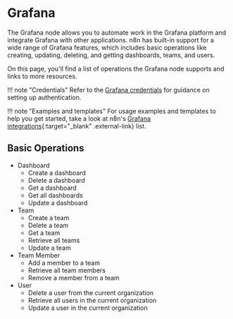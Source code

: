 # Grafana

The Grafana node allows you to automate work in the Grafana platform and integrate Grafana with other applications. n8n has built-in support for a wide range of Grafana features, which includes basic operations like creating, updating, deleting, and getting dashboards, teams, and users.

On this page, you'll find a list of operations the Grafana node supports and links to more resources.

!!! note "Credentials"
    Refer to the [Grafana credentials](https://docs.n8n.io/integrations/builtin/credentials/grafana/) for guidance on setting up authentication. 

!!! note "Examples and templates"
    For usage examples and templates to help you get started, take a look at n8n's [Grafana integrations](https://n8n.io/integrations/grafana/){:target="_blank" .external-link} list.


## Basic Operations

* Dashboard
    * Create a dashboard
    * Delete a dashboard
    * Get a dashboard
    * Get all dashboards
    * Update a dashboard
* Team
    * Create a team
    * Delete a team
    * Get a team
    * Retrieve all teams
    * Update a team
* Team Member
    * Add a member to a team
    * Retrieve all team members
    * Remove a member from a team
* User
    * Delete a user from the current organization
    * Retrieve all users in the current organization
    * Update a user in the current organization
